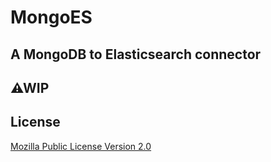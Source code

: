 # MongoES

## A MongoDB to Elasticsearch connector

## ⚠WIP

## License
[Mozilla Public License Version 2.0](https://www.mozilla.org/en-US/MPL/2.0/)
